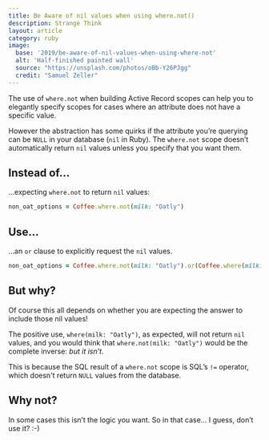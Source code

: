 ```yaml
---
title: Be Aware of nil values when using where.not()
description: Strange Think
layout: article
category: ruby
image:
  base: '2019/be-aware-of-nil-values-when-using-where-not'
  alt: 'Half-finished painted wall'
  source: "https://unsplash.com/photos/oBb-Y26PJgg"
  credit: "Samuel Zeller"
---
```


The use of `where.not` when building Active Record scopes can help you to elegantly specify scopes for cases where an attribute does not have a specific value.

However the abstraction has some quirks if the attribute you’re querying can be `NULL` in your database (`nil` in Ruby). The `where.not` scope doesn’t automatically return `nil` values unless you specify that you want them.


## Instead of…

…expecting `where.not` to return `nil` values:

```ruby
non_oat_options = Coffee.where.not(milk: "Oatly")
```


## Use…

…an `or` clause to explicitly request the `nil` values.

```ruby
non_oat_options = Coffee.where.not(milk: "Oatly").or(Coffee.where(milk: nil))
```


## But why?

Of course this all depends on whether you are expecting the answer to include those nil values!

The positive use, `where(milk: "Oatly")`, as expected, will not return `nil` values, and you would think that `where.not(milk: "Oatly")` would be the complete inverse: _but it isn’t_.

This is because the SQL result of a `where.not` scope is SQL’s `!=` operator, which doesn't return `NULL` values from the database.


## Why not?

In some cases this isn’t the logic you want. So in that case... I guess, don’t use it? :-)
